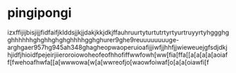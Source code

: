 # pingipongi
izxffijijbisjijjfidfaifjklddsjjkjjdakjkkjdkjffauhruurtyturtutrtyrtyurtruyyrtyhggghgghhhhhhghghhghghghhhhgghghurer9ghe9reuuuuuuuuge-arghgaer957hg945ah348ghagheopwaoperuioafijjiwfjjhhfjjwieweuejgfsdjdkjhjidfjhioidfpejeirjiieroroiowoheofeofhhofiffwwfowh[ww[fia[ffa[[a[a[a[a[aoiaff[fwehoafhwfa[[a[wwwowa[w[a[wwreofjo[waowfoiwaf[o[a[a[oiawfi[f
